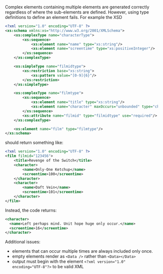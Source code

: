 Complex elements containing multiple elements are generated correctly regardless of where the sub-elements are defined.
However, using type definitions to define an element fails. For example the XSD
```xml
<?xml version="1.0" encoding="UTF-8" ?>
<xs:schema xmlns:xs="http://www.w3.org/2001/XMLSchema">
    <xs:complexType name="characterType">
        <xs:sequence>
            <xs:element name="name" type="xs:string"/>
            <xs:element name="screentime" type="xs:positiveInteger"/>
        </xs:sequence>
    </xs:complexType>

    <xs:simpleType name="filmidtype">
        <xs:restriction base="xs:string">
            <xs:pattern value="[0-9]{6}"/>
        </xs:restriction>
    </xs:simpleType>

    <xs:complexType name="filmtype">
        <xs:sequence>
            <xs:element name="title" type="xs:string"/>
            <xs:element name="character" maxOccurs="unbounded" type="characterType"/>
        </xs:sequence>
        <xs:attribute name="filmid" type="filmidtype" use="required"/>
    </xs:complexType>

    <xs:element name="film" type="filmtype"/>
</xs:schema>
```
should return something like:

```xml
<?xml version="1.0" encoding="UTF-8" ?>
<film filmid="123456">
    <title>Revenge of the Switch</title>
    <character>
        <name>Only-One Ketchup</name>
        <screentime>100</screentime>
    </character>
    <character>
        <name>Daft Vein</name>
        <screentime>101</screentime>
    </character>
</film>
```
Instead, the code returns:
```xml
<character>
  <name>Left perhaps mind. Unit hope huge only occur.</name>
  <screentime>16</screentime>
</character>
```
Additional issues:
- elements that can occur multiple times are always included only once.
- empty elements render as `<Data />` rather than `<Data></Data>`
- output must begin with the element `<?xml version="1.0" encoding="UTF-8"?>` to be valid XML